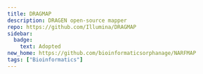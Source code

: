```yaml
---
title: DRAGMAP
description: DRAGEN open-source mapper
repo: https://github.com/Illumina/DRAGMAP
sidebar:
  badge:
    text: Adopted
new_home: https://github.com/bioinformaticsorphanage/NARFMAP
tags: ["Bioinformatics"]
---
```


